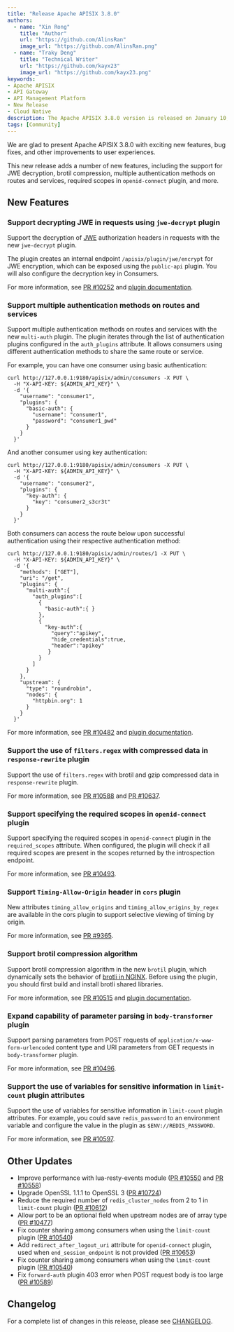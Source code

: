```yaml
---
title: "Release Apache APISIX 3.8.0"
authors:
  - name: "Xin Rong"
    title: "Author"
    url: "https://github.com/AlinsRan"
    image_url: "https://github.com/AlinsRan.png"
  - name: "Traky Deng"
    title: "Technical Writer"
    url: "https://github.com/kayx23"
    image_url: "https://github.com/kayx23.png"
keywords:
- Apache APISIX
- API Gateway
- API Management Platform
- New Release
- Cloud Native
description: The Apache APISIX 3.8.0 version is released on January 10, 2024. This release includes a few new features, bug fixes, and other improvements to user experiences.
tags: [Community]
---
```


We are glad to present Apache APISIX 3.8.0 with exciting new features, bug fixes, and other improvements to user experiences.

<!--truncate-->

This new release adds a number of new features, including the support for JWE decryption, brotil compression, multiple authentication methods on routes and services, required scopes in `openid-connect` plugin, and more.

## New Features

### Support decrypting JWE in requests using `jwe-decrypt` plugin

Support the decryption of [JWE](https://datatracker.ietf.org/doc/html/rfc7516) authorization headers in requests with the new `jwe-decrypt` plugin.

The plugin creates an internal endpoint `/apisix/plugin/jwe/encrypt` for JWE encryption, which can be exposed using the `public-api` plugin. You will also configure the decryption key in Consumers.

For more information, see [PR #10252](https://github.com/apache/apisix/pull/10252) and [plugin documentation](https://github.com/apache/apisix/blob/master/docs/en/latest/plugins/jwe-decrypt.md).

### Support multiple authentication methods on routes and services

Support multiple authentication methods on routes and services with the new `multi-auth` plugin. The plugin iterates through the list of authentication plugins configured in the `auth_plugins` attribute. It allows consumers using different authentication methods to share the same route or service.

For example, you can have one consumer using basic authentication:

```shell
curl http://127.0.0.1:9180/apisix/admin/consumers -X PUT \
  -H "X-API-KEY: ${ADMIN_API_KEY}" \
  -d '{
    "username": "consumer1",
    "plugins": {
      "basic-auth": {
        "username": "consumer1",
        "password": "consumer1_pwd"
      }
    }   
  }'
```

And another consumer using key authentication:

```shell
curl http://127.0.0.1:9180/apisix/admin/consumers -X PUT \
  -H "X-API-KEY: ${ADMIN_API_KEY}" \
  -d '{
    "username": "consumer2",
    "plugins": {
      "key-auth": {
        "key": "consumer2_s3cr3t"
      }
    }   
  }'
```

Both consumers can access the route below upon successful authentication using their respective authentication method:

```shell
curl http://127.0.0.1:9180/apisix/admin/routes/1 -X PUT \
  -H "X-API-KEY: ${ADMIN_API_KEY}" \
  -d '{
    "methods": ["GET"],
    "uri": "/get",
    "plugins": {
      "multi-auth":{
        "auth_plugins":[
          {
            "basic-auth":{ }
          },
          {
            "key-auth":{
              "query":"apikey",
              "hide_credentials":true,
              "header":"apikey"
             }
          }
        ]
      }
    },
    "upstream": {
      "type": "roundrobin",
      "nodes": {
        "httpbin.org": 1
      }
    }
  }'
```

For more information, see [PR #10482](https://github.com/apache/apisix/pull/10482) and [plugin documentation](https://github.com/apache/apisix/blob/master/docs/en/latest/plugins/multi-auth.md).

### Support the use of `filters.regex` with compressed data in `response-rewrite` plugin

Support the use of `filters.regex` with brotil and gzip compressed data in `response-rewrite` plugin.

For more information, see [PR #10588](https://github.com/apache/apisix/pull/10588) and [PR #10637](https://github.com/apache/apisix/pull/10637).

### Support specifying the required scopes in `openid-connect` plugin

Support specifying the required scopes in `openid-connect` plugin in the `required_scopes` attribute. When configured, the plugin will check if all required scopes are present in the scopes returned by the introspection endpoint.

For more information, see [PR #10493](https://github.com/apache/apisix/pull/10493).

### Support `Timing-Allow-Origin` header in `cors` plugin

New attributes `timing_allow_origins` and `timing_allow_origins_by_regex` are available in the cors plugin to support selective viewing of timing by origin.

For more information, see [PR #9365](https://github.com/apache/apisix/pull/9365).

### Support brotil compression algorithm

Support brotil compression algorithm in the new `brotil` plugin, which dynamically sets the behavior of [brotli in NGINX](https://github.com/google/ngx_brotli). Before using the plugin, you should first build and install brotli shared libraries.

For more information, see [PR #10515](https://github.com/apache/apisix/pull/10515) and [plugin documentation](https://github.com/apache/apisix/blob/master/docs/en/latest/plugins/brotil.md).

### Expand capability of parameter parsing in `body-transformer` plugin

Support parsing parameters from POST requests of `application/x-www-form-urlencoded` content type and URI parameters from GET requests in `body-transformer` plugin.

For more information, see [PR #10496](https://github.com/apache/apisix/pull/10496).

### Support the use of variables for sensitive information in `limit-count` plugin attributes

Support the use of variables for sensitive information in `limit-count` plugin attributes. For example, you could save `redis_password` to an environment variable and configure the value in the plugin as `$ENV://REDIS_PASSWORD`.

For more information, see [PR #10597](https://github.com/apache/apisix/pull/10597).

## Other Updates

- Improve performance with lua-resty-events module ([PR #10550](https://github.com/apache/apisix/pull/10550) and [PR #10558](https://github.com/apache/apisix/pull/10558))
- Upgrade OpenSSL 1.1.1 to OpenSSL 3 ([PR #10724](https://github.com/apache/apisix/pull/10724))
- Reduce the required number of `redis_cluster_nodes` from 2 to 1 in `limit-count` plugin  ([PR #10612](https://github.com/apache/apisix/pull/10612))
- Allow port to be an optional field when upstream nodes are of array type ([PR #10477](https://github.com/apache/apisix/pull/10477))
- Fix counter sharing among consumers when using the `limit-count` plugin ([PR #10540](https://github.com/apache/apisix/pull/10540))
- Add `redirect_after_logout_uri` attribute for `openid-connect` plugin, used when `end_session_endpoint` is not provided ([PR #10653](https://github.com/apache/apisix/pull/10653))
- Fix counter sharing among consumers when using the `limit-count` plugin ([PR #10540](https://github.com/apache/apisix/pull/10540))
- Fix `forward-auth` plugin 403 error when POST request body is too large ([PR #10589](https://github.com/apache/apisix/pull/10589))

## Changelog

For a complete list of changes in this release, please see [CHANGELOG](https://github.com/apache/apisix/blob/master/CHANGELOG.md#380).
